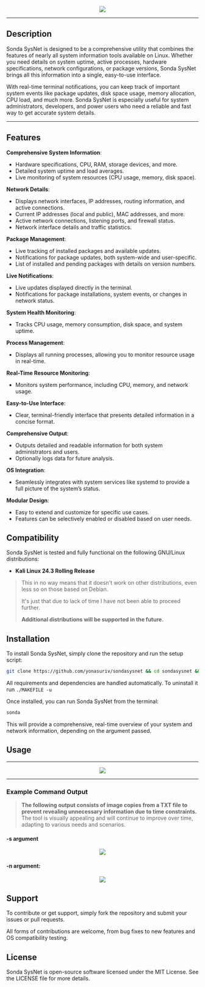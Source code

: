 
<p align="center">
  <img src="https://github.com/user-attachments/assets/4b989b4a-f449-41f4-b290-d5a573754da2"/>
</p>

----

## Description

Sonda SysNet is designed to be a comprehensive utility that combines the features of nearly all system information tools available on Linux. Whether you need details on system uptime, active processes, hardware specifications, network configurations, or package versions, Sonda SysNet brings all this information into a single, easy-to-use interface.

With real-time terminal notifications, you can keep track of important system events like package updates, disk space usage, memory allocation, CPU load, and much more. Sonda SysNet is especially useful for system administrators, developers, and power users who need a reliable and fast way to get accurate system details.

----

## Features

**Comprehensive System Information**: 
- Hardware specifications, CPU, RAM, storage devices, and more.
- Detailed system uptime and load averages.
- Live monitoring of system resources (CPU usage, memory, disk space).

**Network Details**: 
- Displays network interfaces, IP addresses, routing information, and active connections.
- Current IP addresses (local and public), MAC addresses, and more.
- Active network connections, listening ports, and firewall status.
- Network interface details and traffic statistics.

**Package Management**: 

- Live tracking of installed packages and available updates.
- Notifications for package updates, both system-wide and user-specific.
- List of installed and pending packages with details on version numbers.

**Live Notifications**: 
- Live updates displayed directly in the terminal.
- Notifications for package installations, system events, or changes in network status.

**System Health Monitoring**: 
- Tracks CPU usage, memory consumption, disk space, and system uptime.

**Process Management**: 
- Displays all running processes, allowing you to monitor resource usage in real-time.

**Real-Time Resource Monitoring**: 
- Monitors system performance, including CPU, memory, and network usage.

**Easy-to-Use Interface**: 
- Clear, terminal-friendly interface that presents detailed information in a concise format.
  
**Comprehensive Output**:

- Outputs detailed and readable information for both system administrators and users.
- Optionally logs data for future analysis.

**OS Integration**:

- Seamlessly integrates with system services like systemd to provide a full picture of the system’s status.

**Modular Design**: 
- Easy to extend and customize for specific use cases.
- Features can be selectively enabled or disabled based on user needs.

## Compatibility

Sonda SysNet is tested and fully functional on the following GNU/Linux distributions:

- **Kali Linux 24.3 Rolling Release**


> This in no way means that it doesn't work on other distributions, even less so on those based on Debian.
>
> It's just that due to lack of time I have not been able to proceed further.
>
> **Additional distributions will be supported in the future.**

## Installation
To install Sonda SysNet, simply clone the repository and run the setup script:

```bash
git clone https://github.com/yonasuriv/sondasysnet && cd sondasysnet && ./MAKEFILE -i
```

All requirements and dependencies are handled automatically. To uninstall it run `./MAKEFILE -u`

Once installed, you can run Sonda SysNet from the terminal:

```bash
sonda
```

This will provide a comprehensive, real-time overview of your system and network information, depending on the argument passed.

## Usage

----

<p align="center"> 
  <img src="https://github.com/user-attachments/assets/4bc2318c-bd99-4c10-968b-4a1359ed3e31"/>
</p>

----

### Example Command Output

> **The following output consists of image copies from a TXT file to prevent revealing unnecessary information due to time constraints.**
> The tool is visually appealing and will continue to improve over time, adapting to various needs and scenarios.

#### -s argument

<p align="center">
  <img src="https://github.com/user-attachments/assets/1e71d4b6-a201-4db5-811b-4b3db4fd5c71"/>
</p>

#### -n argument:

<p align="center">
  <img src="https://github.com/user-attachments/assets/4ae89af0-f96c-42fc-9058-f0a6bfa42163"/>
</p>

## Support
To contribute or get support, simply fork the repository and submit your issues or pull requests. 

All forms of contributions are welcome, from bug fixes to new features and OS compatibility testing.

## License
Sonda SysNet is open-source software licensed under the MIT License. See the LICENSE file for more details.
